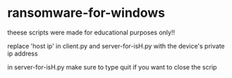# ransomware-for-windows
theese scripts were made for educational purposes only!!


replace 'host ip' in client.py and server-for-isH.py with the device's private ip address



in server-for-isH.py make sure to type quit if you want to close the scrip









